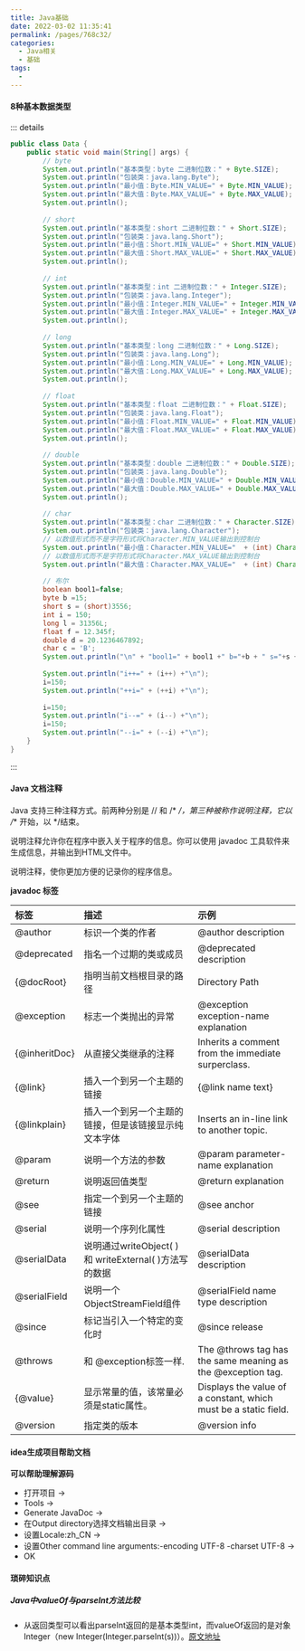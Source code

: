 ```yaml
---
title: Java基础
date: 2022-03-02 11:35:41
permalink: /pages/768c32/
categories: 
  - Java相关
  - 基础
tags: 
  - 
---
```


#### 8种基本数据类型

::: details

```java
public class Data {
	public static void main(String[] args) {
	    // byte  
        System.out.println("基本类型：byte 二进制位数：" + Byte.SIZE);  
        System.out.println("包装类：java.lang.Byte");  
        System.out.println("最小值：Byte.MIN_VALUE=" + Byte.MIN_VALUE);  
        System.out.println("最大值：Byte.MAX_VALUE=" + Byte.MAX_VALUE);  
        System.out.println();  
  
        // short  
        System.out.println("基本类型：short 二进制位数：" + Short.SIZE);  
        System.out.println("包装类：java.lang.Short");  
        System.out.println("最小值：Short.MIN_VALUE=" + Short.MIN_VALUE);  
        System.out.println("最大值：Short.MAX_VALUE=" + Short.MAX_VALUE);  
        System.out.println();  
  
        // int  
        System.out.println("基本类型：int 二进制位数：" + Integer.SIZE);  
        System.out.println("包装类：java.lang.Integer");  
        System.out.println("最小值：Integer.MIN_VALUE=" + Integer.MIN_VALUE);  
        System.out.println("最大值：Integer.MAX_VALUE=" + Integer.MAX_VALUE);  
        System.out.println();  
  
        // long  
        System.out.println("基本类型：long 二进制位数：" + Long.SIZE);  
        System.out.println("包装类：java.lang.Long");  
        System.out.println("最小值：Long.MIN_VALUE=" + Long.MIN_VALUE);  
        System.out.println("最大值：Long.MAX_VALUE=" + Long.MAX_VALUE);  
        System.out.println();  
  
        // float  
        System.out.println("基本类型：float 二进制位数：" + Float.SIZE);  
        System.out.println("包装类：java.lang.Float");  
        System.out.println("最小值：Float.MIN_VALUE=" + Float.MIN_VALUE);  
        System.out.println("最大值：Float.MAX_VALUE=" + Float.MAX_VALUE);  
        System.out.println();  
  
        // double  
        System.out.println("基本类型：double 二进制位数：" + Double.SIZE);  
        System.out.println("包装类：java.lang.Double");  
        System.out.println("最小值：Double.MIN_VALUE=" + Double.MIN_VALUE);  
        System.out.println("最大值：Double.MAX_VALUE=" + Double.MAX_VALUE);  
        System.out.println();  
  
        // char  
        System.out.println("基本类型：char 二进制位数：" + Character.SIZE);  
        System.out.println("包装类：java.lang.Character");  
        // 以数值形式而不是字符形式将Character.MIN_VALUE输出到控制台  
        System.out.println("最小值：Character.MIN_VALUE="  + (int) Character.MIN_VALUE);  
        // 以数值形式而不是字符形式将Character.MAX_VALUE输出到控制台  
        System.out.println("最大值：Character.MAX_VALUE="  + (int) Character.MAX_VALUE); 
        
        // 布尔
        boolean bool1=false;
        byte b =15;
        short s = (short)3556;
        int i = 150;
        long l = 31356L;
        float f = 12.345f;
        double d = 20.1236467892;
        char c = 'B';
        System.out.println("\n" + "bool1=" + bool1 +" b="+b + " s="+s +" i="+i +" l="+l +" f="+f +" d="+d + " c=" +c +"\n");
        
        System.out.println("i++=" + (i++) +"\n");
        i=150;
        System.out.println("++i=" + (++i) +"\n");
        
        i=150;
        System.out.println("i--=" + (i--) +"\n");
        i=150;
        System.out.println("--i=" + (--i) +"\n");
    }
}
```
:::

#### Java 文档注释

Java 支持三种注释方式。前两种分别是 // 和 /* */，第三种被称作说明注释，它以 /** 开始，以 */结束。

说明注释允许你在程序中嵌入关于程序的信息。你可以使用 javadoc 工具软件来生成信息，并输出到HTML文件中。

说明注释，使你更加方便的记录你的程序信息。

**javadoc 标签**

| 标签 | 描述 |示例 |
| :--- | :--- | :--- |
| @author |	标识一个类的作者 |	@author description |
| @deprecated |	指名一个过期的类或成员 |	@deprecated description |
| {@docRoot} |	指明当前文档根目录的路径 |	Directory Path |
| @exception |	标志一个类抛出的异常 |	@exception exception-name explanation |
| {@inheritDoc} |	从直接父类继承的注释 |	Inherits a comment from the immediate surperclass. |
| {@link} |	插入一个到另一个主题的链接	 |{@link name text} |
| {@linkplain} |	插入一个到另一个主题的链接，但是该链接显示纯文本字体 |	Inserts an in-line link to another topic. |
| @param |	说明一个方法的参数 |	@param parameter-name explanation |
| @return |	说明返回值类型 |	@return explanation |
| @see |	指定一个到另一个主题的链接 |	@see anchor |
| @serial |	说明一个序列化属性 |	@serial description |
| @serialData |	说明通过writeObject( ) 和 writeExternal( )方法写的数据 |	@serialData description |
| @serialField |	说明一个ObjectStreamField组件	 |@serialField name type description |
| @since |	标记当引入一个特定的变化时 |	@since release |
| @throws |	和 @exception标签一样. |	The @throws tag has the same meaning as the @exception tag. |
| {@value} |	显示常量的值，该常量必须是static属性。 |	Displays the value of a constant, which must be a static field. |
| @version |	指定类的版本 |	@version info |

#### idea生成项目帮助文档

**可以帮助理解源码**

* 打开项目 -> 
* Tools -> 
* Generate JavaDoc -> 
* 在Output directory选择文档输出目录 -> 
* 设置Locale:zh_CN -> 
* 设置Other command line arguments:-encoding UTF-8 -charset UTF-8 -> 
* OK



#### 琐碎知识点

##### Java中valueOf与parseInt方法比较

* 从返回类型可以看出parseInt返回的是基本类型int，而valueOf返回的是对象Integer（new Integer(Integer.parseInt(s))）。[原文地址](https://blog.csdn.net/polar_geass/article/details/78977492?spm=1001.2101.3001.6650.1&utm_medium=distribute.pc_relevant.none-task-blog-2%7Edefault%7ECTRLIST%7Edefault-1-78977492-blog-7388579.pc_relevant_default&depth_1-utm_source=distribute.pc_relevant.none-task-blog-2%7Edefault%7ECTRLIST%7Edefault-1-78977492-blog-7388579.pc_relevant_default&utm_relevant_index=2)

